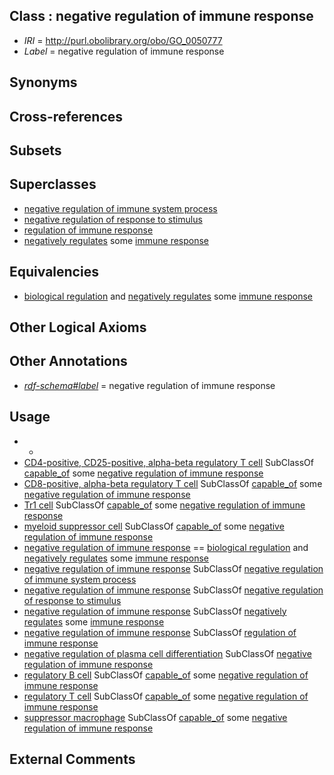 
## Class : negative regulation of immune response

 * *IRI* = http://purl.obolibrary.org/obo/GO_0050777
 * *Label* = negative regulation of immune response

## Synonyms


## Cross-references


## Subsets


## Superclasses

 * [negative regulation of immune system process](../../GO/83/GO_0002683.md)
 * [negative regulation of response to stimulus](../../GO/85/GO_0048585.md)
 * [regulation of immune response](../../GO/76/GO_0050776.md)
 * [negatively regulates](../../RO/12/RO_0002212.md) some [immune response](../../GO/55/GO_0006955.md)

## Equivalencies

 * [biological regulation](../../GO/07/GO_0065007.md) and [negatively regulates](../../RO/12/RO_0002212.md) some [immune response](../../GO/55/GO_0006955.md)

## Other Logical Axioms


## Other Annotations

 * *[rdf-schema#label](../../el/rdf-schema#label.md)* = negative regulation of immune response

## Usage

 * -
 * [CD4-positive, CD25-positive, alpha-beta regulatory T cell](../../CL/92/CL_0000792.md) SubClassOf [capable_of](../../RO/15/RO_0002215.md) some [negative regulation of immune response](../../GO/77/GO_0050777.md)
 * [CD8-positive, alpha-beta regulatory T cell](../../CL/95/CL_0000795.md) SubClassOf [capable_of](../../RO/15/RO_0002215.md) some [negative regulation of immune response](../../GO/77/GO_0050777.md)
 * [Tr1 cell](../../CL/01/CL_0000901.md) SubClassOf [capable_of](../../RO/15/RO_0002215.md) some [negative regulation of immune response](../../GO/77/GO_0050777.md)
 * [myeloid suppressor cell](../../CL/89/CL_0000889.md) SubClassOf [capable_of](../../RO/15/RO_0002215.md) some [negative regulation of immune response](../../GO/77/GO_0050777.md)
 * [negative regulation of immune response](../../GO/77/GO_0050777.md) == [biological regulation](../../GO/07/GO_0065007.md) and [negatively regulates](../../RO/12/RO_0002212.md) some [immune response](../../GO/55/GO_0006955.md)
 * [negative regulation of immune response](../../GO/77/GO_0050777.md) SubClassOf [negative regulation of immune system process](../../GO/83/GO_0002683.md)
 * [negative regulation of immune response](../../GO/77/GO_0050777.md) SubClassOf [negative regulation of response to stimulus](../../GO/85/GO_0048585.md)
 * [negative regulation of immune response](../../GO/77/GO_0050777.md) SubClassOf [negatively regulates](../../RO/12/RO_0002212.md) some [immune response](../../GO/55/GO_0006955.md)
 * [negative regulation of immune response](../../GO/77/GO_0050777.md) SubClassOf [regulation of immune response](../../GO/76/GO_0050776.md)
 * [negative regulation of plasma cell differentiation](../../GO/99/GO_1900099.md) SubClassOf [negative regulation of immune response](../../GO/77/GO_0050777.md)
 * [regulatory B cell](../../CL/69/CL_0000969.md) SubClassOf [capable_of](../../RO/15/RO_0002215.md) some [negative regulation of immune response](../../GO/77/GO_0050777.md)
 * [regulatory T cell](../../CL/15/CL_0000815.md) SubClassOf [capable_of](../../RO/15/RO_0002215.md) some [negative regulation of immune response](../../GO/77/GO_0050777.md)
 * [suppressor macrophage](../../CL/62/CL_0000862.md) SubClassOf [capable_of](../../RO/15/RO_0002215.md) some [negative regulation of immune response](../../GO/77/GO_0050777.md)

## External Comments

